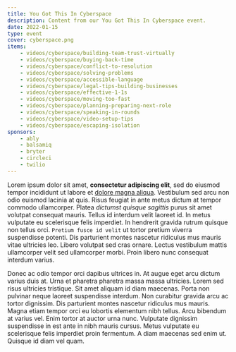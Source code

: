 ```yaml
---
title: You Got This In Cyberspace
description: Content from our You Got This In Cyberspace event.
date: 2022-01-15
type: event
cover: cyberspace.png
items:
    - videos/cyberspace/building-team-trust-virtually
    - videos/cyberspace/buying-back-time
    - videos/cyberspace/conflict-to-resolution
    - videos/cyberspace/solving-problems
    - videos/cyberspace/accessible-language
    - videos/cyberspace/legal-tips-building-businesses
    - videos/cyberspace/effective-1-1s
    - videos/cyberspace/moving-too-fast
    - videos/cyberspace/planning-preparing-next-role
    - videos/cyberspace/speaking-in-rounds
    - videos/cyberspace/video-setup-tips
    - videos/cyberspace/escaping-isolation
sponsors:
    - ably
    - balsamiq
    - bryter
    - circleci
    - twilio
---
```


Lorem ipsum dolor sit amet, __consectetur adipiscing elit__, sed do eiusmod tempor incididunt ut labore et [dolore magna aliqua](#). Vestibulum sed arcu non odio euismod lacinia at quis. Risus feugiat in ante metus dictum at tempor commodo ullamcorper. Platea _dictumst quisque sagittis_ purus sit amet volutpat consequat mauris. Tellus id interdum velit laoreet id. In metus vulputate eu scelerisque felis imperdiet. In hendrerit gravida rutrum quisque non tellus orci. `Pretium fusce id velit` ut tortor pretium viverra suspendisse potenti. Dis parturient montes nascetur ridiculus mus mauris vitae ultricies leo. Libero volutpat sed cras ornare. Lectus vestibulum mattis ullamcorper velit sed ullamcorper morbi. Proin libero nunc consequat interdum varius.

<library-item path="videos/cyberspace/planning-preparing-next-role"></library-item>

Donec ac odio tempor orci dapibus ultrices in. At augue eget arcu dictum varius duis at. Urna et pharetra pharetra massa massa ultricies. Lorem sed risus ultricies tristique. Sit amet aliquam id diam maecenas. Porta non pulvinar neque laoreet suspendisse interdum. Non curabitur gravida arcu ac tortor dignissim. Dis parturient montes nascetur ridiculus mus mauris. Magna etiam tempor orci eu lobortis elementum nibh tellus. Arcu bibendum at varius vel. Enim tortor at auctor urna nunc. Vulputate dignissim suspendisse in est ante in nibh mauris cursus. Metus vulputate eu scelerisque felis imperdiet proin fermentum. A diam maecenas sed enim ut. Quisque id diam vel quam.
